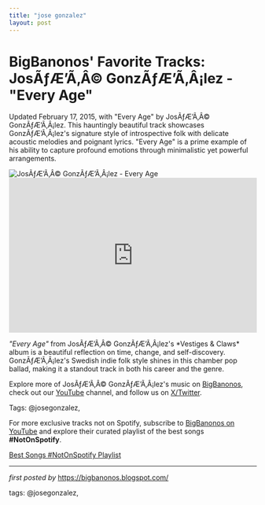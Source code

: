```yaml
---
title: "jose gonzalez"
layout: post
---
```

<!-- Post Title -->
<h1 >BigBanonos' Favorite Tracks: JosÃƒÆ’Ã‚Â© GonzÃƒÆ’Ã‚Â¡lez - "Every Age"</h1> <!-- Introductory Text -->
<p >Updated February 17, 2015, with "Every Age" by JosÃƒÆ’Ã‚Â© GonzÃƒÆ’Ã‚Â¡lez. This hauntingly beautiful track showcases GonzÃƒÆ’Ã‚Â¡lez's signature style of introspective folk with delicate acoustic melodies and poignant lyrics. "Every Age" is a prime example of his ability to capture profound emotions through minimalistic yet powerful arrangements.</p> <!-- Featured Image -->
<div > <img src="https://media.npr.org/assets/img/2015/04/28/josegonzalez_sq-6dc4c5073d8721ce2eb73e55d54e89c3e05dd87d.jpg?s=800&c=85&f=jpeg" alt="JosÃƒÆ’Ã‚Â© GonzÃƒÆ’Ã‚Â¡lez - Every Age" />
</div> <!-- YouTube Video Embed -->
<div > <iframe width="100%" height="315" src="https://www.youtube.com/embed/I_iY2RQWNzM" title="JosÃƒÆ’Ã‚Â© GonzÃƒÆ’Ã‚Â¡lez - Every Age" frameborder="0" allow="accelerometer; autoplay; clipboard-write; encrypted-media; gyroscope; picture-in-picture; web-share" referrerpolicy="strict-origin-when-cross-origin" allowfullscreen></iframe>
</div> <!-- Song Information -->
<div > <p><em>"Every Age"</em> from JosÃƒÆ’Ã‚Â© GonzÃƒÆ’Ã‚Â¡lez's *Vestiges & Claws* album is a beautiful reflection on time, change, and self-discovery. GonzÃƒÆ’Ã‚Â¡lez's Swedish indie folk style shines in this chamber pop ballad, making it a standout track in both his career and the genre.</p>
</div> <!-- Footer Links -->
<div > <p>Explore more of JosÃƒÆ’Ã‚Â© GonzÃƒÆ’Ã‚Â¡lez's music on <a href="https://bigbanonos.blogspot.com/" target="_blank">BigBanonos</a>, check out our <a href="https://www.youtube.com/@BigBanonos" target="_blank">YouTube</a> channel, and follow us on <a href="https://x.com/bigbanonos" target="_blank">X/Twitter</a>.</p>
</div> <!-- Tags -->
<p >Tags: @josegonzalez,</p>


<!--Subscribe and Playlist Links-->
<div>
    <p>For more exclusive tracks not on Spotify, subscribe to <a href="https://www.youtube.com/@BigBanonos" target="_blank">BigBanonos on YouTube</a> and explore their curated playlist of the best songs <strong>#NotOnSpotify</strong>.</p>
    <p><a href="https://www.youtube.com/playlist?list=PLtuNtuTatqI0kFahUCbtbfenC_ET5O_tr" target="_blank">Best Songs #NotOnSpotify Playlist<br /></a></p></div>

<hr />

<p><em>first posted by</em> <a href="https://bigbanonos.blogspot.com/" rel="noopener" target="_new">https://bigbanonos.blogspot.com/</a></p>

<p>tags: @josegonzalez,</p>
